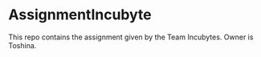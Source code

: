 # AssignmentIncubyte
This repo contains the assignment given by the Team Incubytes. Owner is Toshina.
